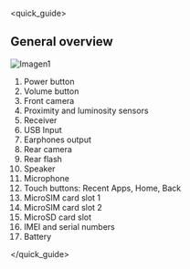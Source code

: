 <quick_guide>

## General overview

![Imagen1](http://static.energysistem.com/images/manuals/42235/56051f9b910c2.jpg)

1.	Power button
2.	Volume button
3.	Front camera
4.	Proximity and luminosity sensors
5.	Receiver
6.	USB Input
7.	Earphones output
8.	Rear camera
9.	Rear flash
10.	Speaker
11.	Microphone
12.	Touch buttons: Recent Apps, Home, Back
13.	MicroSIM card slot 1
14.	MicroSIM card slot 2
15.	MicroSD card slot
16.	IMEI and serial numbers
17.	Battery


</quick_guide>

